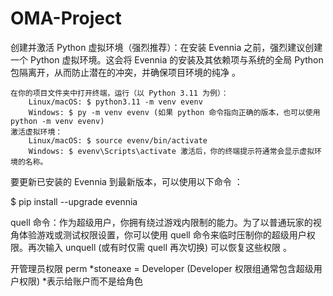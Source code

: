 # OMA-Project

创建并激活 Python 虚拟环境（强烈推荐）：在安装 Evennia 之前，强烈建议创建一个 Python 虚拟环境。这会将 Evennia 的安装及其依赖项与系统的全局 Python 包隔离开，从而防止潜在的冲突，并确保项目环境的纯净 。  

    在你的项目文件夹中打开终端，运行（以 Python 3.11 为例）：
        Linux/macOS: $ python3.11 -m venv evenv
        Windows: $ py -m venv evenv (如果 python 命令指向正确的版本，也可以使用 python -m venv evenv)
    激活虚拟环境：
        Linux/macOS: $ source evenv/bin/activate
        Windows: $ evenv\Scripts\activate 激活后，你的终端提示符通常会显示虚拟环境的名称。


要更新已安装的 Evennia 到最新版本，可以使用以下命令 ：
 
$ pip install --upgrade evennia


quell 命令：作为超级用户，你拥有绕过游戏内限制的能力。为了以普通玩家的视角体验游戏或测试权限设置，你可以使用 quell 命令来临时压制你的超级用户权限。再次输入 unquell (或有时仅需 quell 再次切换) 可以恢复这些权限 。   

开管理员权限
perm *stoneaxe = Developer (Developer 权限组通常包含超级用户权限)
*表示给账户而不是给角色
